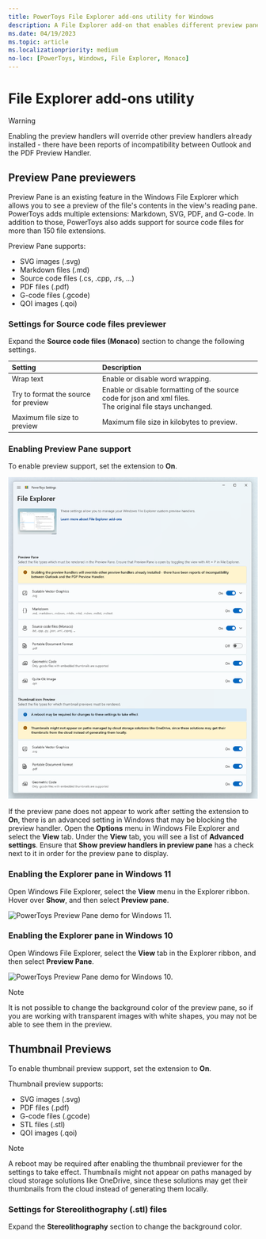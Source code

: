 ```yaml
---
title: PowerToys File Explorer add-ons utility for Windows
description: A File Explorer add-on that enables different preview pane and thumbnail renderers for different file types.
ms.date: 04/19/2023
ms.topic: article
ms.localizationpriority: medium
no-loc: [PowerToys, Windows, File Explorer, Monaco]
---
```


# File Explorer add-ons utility

> [!WARNING]
> Enabling the preview handlers will override other preview handlers already installed - there have been reports of incompatibility between Outlook and the PDF Preview Handler.

## Preview Pane previewers

Preview Pane is an existing feature in the Windows File Explorer which allows you to see a preview of the file's contents in the view's reading pane. PowerToys adds multiple extensions: Markdown, SVG, PDF, and G-code. In addition to those, PowerToys also adds support for source code files for more than 150 file extensions.

Preview Pane supports:

- SVG images (.svg)
- Markdown files (.md)
- Source code files (.cs, .cpp, .rs, ...)
- PDF files (.pdf)
- G-code files (.gcode)
- QOI images (.qoi)

### Settings for Source code files previewer

Expand the **Source code files (Monaco)** section to change the following settings.

| Setting | Description |
| :-- | :-- |
| Wrap text | Enable or disable word wrapping. |
| Try to format the source for preview | Enable or disable formatting of the source code for json and xml files.<br />The original file stays unchanged. |
| Maximum file size to preview | Maximum file size in kilobytes to preview. |

### Enabling Preview Pane support

To enable preview support, set the extension to **On**.

![PowerToys Settings Enable File Explorer screenshot.](../images/powertoys-settings-fileexplorer.png)

If the preview pane does not appear to work after setting the extension to **On**, there is an advanced setting in Windows that may be blocking the preview handler. Open the **Options** menu in Windows File Explorer and select the **View** tab. Under the **View** tab, you will see a list of **Advanced settings**. Ensure that **Show preview handlers in preview pane** has a check next to it in order for the preview pane to display.

### Enabling the Explorer pane in Windows 11

Open Windows File Explorer, select the **View** menu in the Explorer ribbon. Hover over **Show**, and then select **Preview pane**.

![PowerToys Preview Pane demo for Windows 11.](../images/powertoys-fileexplorer-win11.gif)

### Enabling the Explorer pane in Windows 10

Open Windows File Explorer, select the **View** tab in the Explorer ribbon, and then select **Preview Pane**.

![PowerToys Preview Pane demo for Windows 10.](../images/powertoys-fileexplorer.gif)

> [!NOTE]
> It is not possible to change the background color of the preview pane, so if you are working with transparent images with white shapes, you may not be able to see them in the preview.

## Thumbnail Previews

To enable thumbnail preview support, set the extension to **On**.

Thumbnail preview supports:

- SVG images (.svg)
- PDF files (.pdf)
- G-code files (.gcode)
- STL files (.stl)
- QOI images (.qoi)

> [!NOTE]
> A reboot may be required after enabling the thumbnail previewer for the settings to take effect. Thumbnails might not appear on paths managed by cloud storage solutions like OneDrive, since these solutions may get their thumbnails from the cloud instead of generating them locally.

### Settings for Stereolithography (.stl) files

Expand the **Stereolithography** section to change the background color.
